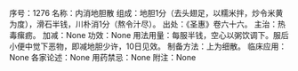 序号：1276
名称：内消地胆散
组成：地胆1分（去头翅足，以糯米拌，炒令米黄为度），滑石半钱，川朴消1分（熬令汁尽）。
出处：《圣惠》卷六十六。
主治：热毒瘰疬。
加减：None
功效：None
用法用量：每服半钱，空心以粥饮调下。服后小便中觉下恶物，即减地胆少许，10日见效。
制备方法：上为细散。
临床应用：None
各家论述：None
用药禁忌：None
附注：None
